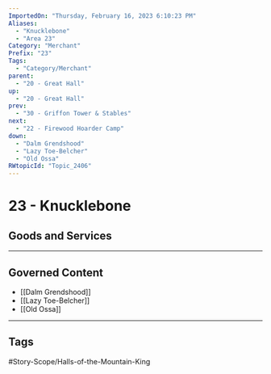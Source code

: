 ```yaml
---
ImportedOn: "Thursday, February 16, 2023 6:10:23 PM"
Aliases:
  - "Knucklebone"
  - "Area 23"
Category: "Merchant"
Prefix: "23"
Tags:
  - "Category/Merchant"
parent:
  - "20 - Great Hall"
up:
  - "20 - Great Hall"
prev:
  - "30 - Griffon Tower & Stables"
next:
  - "22 - Firewood Hoarder Camp"
down:
  - "Dalm Grendshood"
  - "Lazy Toe-Belcher"
  - "Old Ossa"
RWtopicId: "Topic_2406"
---
```

# 23 - Knucklebone
## Goods and Services
---
## Governed Content
- [[Dalm Grendshood]]
- [[Lazy Toe-Belcher]]
- [[Old Ossa]]


---
## Tags
#Story-Scope/Halls-of-the-Mountain-King

